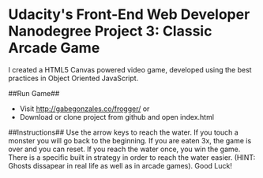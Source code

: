 # Udacity's Front-End Web Developer Nanodegree Project 3: Classic Arcade Game #

I created a HTML5 Canvas powered video game, developed using the best practices in Object Oriented JavaScript.

##Run Game##

* Visit http://gabegonzales.co/frogger/ or
* Download or clone project from github and open index.html

##Instructions##
Use the arrow keys to reach the water. If you touch a monster you will go back to the beginning. If you are eaten 3x, the game is over and you can reset. If you reach the water once, you win the game. There is a specific built in strategy in order to reach the water easier. (HINT: Ghosts dissapear in real life as well as in arcade games).   Good Luck!
